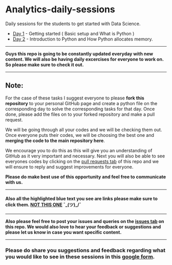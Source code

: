# Analytics-daily-sessions

Daily sessions for the students to get started with Data Science.

- [Day 1](./Day1) - Getting started ( Basic setup and What is Python )
- [Day 2](./Day2) - Introduction to Python and How Python allocates memory.

------

**Guys this repo is going to be constantly updated everyday with new content. We will also be having daily excercises for everyone to work on. So please make sure to check it out.**

------

## Note:
For the case of these tasks I suggest everyone to please **fork this repository** to your personal GitHub page and create a python file on the corresponding day to solve the corresponding tasks for that day. Once done, please add the files on to your forked repository and make a pull request. 

We will be going through all your codes and we will be checking them out. Once everyone puts their codes, we will be choosing the best one and **merging the code to the main repository here**.

We encourage you to do this as this will give you an understanding of GitHub as it very important and necessary. Next you will also be able to see everyones codes by clicking on the [pull requests tab](https://github.com/analytics-club-iitm/Daily-Sessions/pulls) of this repo and we will ensure to reply and suggest improvements for everyone.

**Please do make best use of this opportunity and feel free to communicate with us.**

------

#### Also all the highlighted blue text you see are links please make sure to click them. [NOT THIS ONE](https://google.com)  ¯\_(ツ)_/¯

------

**Also please feel free to post your issues and queries on the [issues tab](https://github.com/analytics-club-iitm/Daily-Sessions/issues) on this repo. We would also love to hear your feedback or suggestions and please let us know in case you want specific content.**

------

### Please do share you suggestions and feedback regarding what you would like to see in these sessions in this [google form](https://forms.gle/8G9j9C6BbFW5FFiZA).

